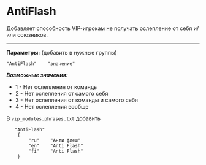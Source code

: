 # AntiFlash

Добавляет способность VIP-игрокам не получать ослепление от себя и/или союзников.

***

**Параметры:** (добавить в нужные группы)


```
"AntiFlash"    "значение"
```

***Возможные значения:***
- 1 - Нет ослепления от команды
- 2 - Нет ослепления от самого себя
- 3 - Нет ослепления от команды и самого себя
- 4 - Нет ослепления вообще


В `vip_modules.phrases.txt` добавить

```
   "AntiFlash"
	{
		"ru"    "Анти флеш"
		"en"    "Anti Flash"
		"fi"    "Anti Flash"
	}
```

